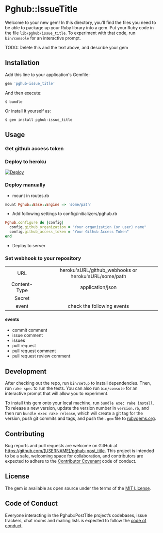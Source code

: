 # Pghub::IssueTitle

Welcome to your new gem! In this directory, you'll find the files you need to be able to package up your Ruby library into a gem. Put your Ruby code in the file `lib/pghub/issue_title`. To experiment with that code, run `bin/console` for an interactive prompt.

TODO: Delete this and the text above, and describe your gem

## Installation

Add this line to your application's Gemfile:

```ruby
gem 'pghub-issue_title'
```

And then execute:

    $ bundle

Or install it yourself as:

    $ gem install pghub-issue_title

## Usage

### Get github access token

### Deploy to heroku

[![Deploy](https://www.herokucdn.com/deploy/button.svg)](https://heroku.com/deploy?template=https://github.com/playground-live/pghub-server/tree/issue_title)

### Deploy manually
- mount in routes.rb

```ruby
mount Pghub::Base::Engine => 'some/path'
```

- Add following settings to config/initializers/pghub.rb

```ruby
Pghub.configure do |config|
  config.github_organization = "Your organization (or user) name"
  config.github_access_token = "Your Github Access Token"
end
```

- Deploy to server


### Set webhook to your repository

|||
|:-:|:-:|
|URL|heroku'sURL/github_webhooks or heroku'sURL/some/path|
|Content-Type|application/json|
|Secret||
|event|check the following events|

#### events
- commit comment
- issue comment
- issues
- pull request
- pull request comment
- pull request review comment

## Development

After checking out the repo, run `bin/setup` to install dependencies. Then, run `rake spec` to run the tests. You can also run `bin/console` for an interactive prompt that will allow you to experiment.

To install this gem onto your local machine, run `bundle exec rake install`. To release a new version, update the version number in `version.rb`, and then run `bundle exec rake release`, which will create a git tag for the version, push git commits and tags, and push the `.gem` file to [rubygems.org](https://rubygems.org).

## Contributing

Bug reports and pull requests are welcome on GitHub at https://github.com/[USERNAME]/pghub-post_title. This project is intended to be a safe, welcoming space for collaboration, and contributors are expected to adhere to the [Contributor Covenant](http://contributor-covenant.org) code of conduct.

## License

The gem is available as open source under the terms of the [MIT License](http://opensource.org/licenses/MIT).

## Code of Conduct

Everyone interacting in the Pghub::PostTitle project’s codebases, issue trackers, chat rooms and mailing lists is expected to follow the [code of conduct](https://github.com/[USERNAME]/pghub-issue-title/blob/master/CODE_OF_CONDUCT.md).
